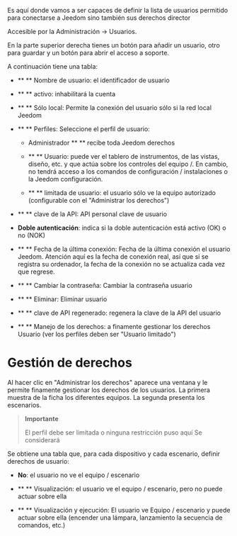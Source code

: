 Es aquí donde vamos a ser capaces de definir la lista de usuarios
permitido para conectarse a Jeedom sino también sus derechos
director

Accesible por la Administración → Usuarios.

En la parte superior derecha tienes un botón para añadir un usuario, otro
para guardar y un botón para abrir el acceso a soporte.

A continuación tiene una tabla:

-   ** ** Nombre de usuario: el identificador de usuario

-   ** ** activo: inhabilitará la cuenta

-   ** ** Sólo local: Permite la conexión del usuario
    sólo si la red local Jeedom

-   ** ** Perfiles: Seleccione el perfil de usuario:

    -   Administrador ** ** recibe toda Jeedom derechos

    -   ** ** Usuario: puede ver el tablero de instrumentos, de las vistas,
        diseño, etc. y que actúa sobre los controles del equipo /. En cambio,
        no tendrá acceso a los comandos de configuración / instalaciones
        o la Jeedom configuración.

    -   ** ** limitada de usuario: el usuario sólo ve la
        equipo autorizado (configurable con el "Administrar
        los derechos")

-   ** ** clave de la API: API personal clave de usuario

-   **Doble autenticación**: indica si la doble autenticación 
    está activo (OK) o no (NOK)

-   ** ** Fecha de la última conexión: Fecha de la última conexión
    el usuario Jeedom. Atención aquí es la fecha de conexión
    real, así que si se registra su ordenador, la fecha de
    la conexión no se actualiza cada vez que regrese.

-   ** ** Cambiar la contraseña: Cambiar la contraseña
    usuario

-   ** ** Eliminar: Eliminar usuario

-   ** ** clave de API regenerado: regenera la clave de la API del usuario

-   ** ** Manejo de los derechos: a finamente gestionar los derechos
    Usuario (ver los perfiles deben ser
    "Usuario limitado")

Gestión de derechos
==================

Al hacer clic en "Administrar los derechos" aparece una ventana y le permite
finamente gestionar los derechos de los usuarios. La primera muestra de la ficha
los diferentes equipos. La segunda presenta los escenarios.

> **Importante**
>
> El perfil debe ser limitada o ninguna restricción puso aquí
> Se considerará

Se obtiene una tabla que, para cada dispositivo y cada
escenario, definir derechos de usuario:

-   **No**: el usuario no ve el equipo / escenario

-   ** ** Visualización: el usuario ve el equipo / escenario, pero
    no puede actuar sobre ella

-   ** ** Visualización y ejecución: El usuario ve
    Equipo / escenario y puede actuar sobre ella (encender una lámpara, lanzamiento
    la secuencia de comandos, etc.)


